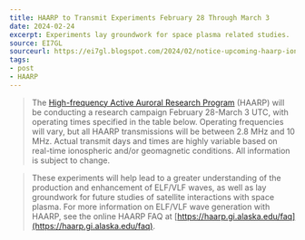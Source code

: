 ```yaml
---
title: HAARP to Transmit Experiments February 28 Through March 3
date: 2024-02-24
excerpt: Experiments lay groundwork for space plasma related studies.
source: EI7GL
sourceurl: https://ei7gl.blogspot.com/2024/02/notice-upcoming-haarp-ionospheric-tests.html
tags:
- post
- HAARP
---
```

> The [High-frequency Active Auroral Research Program](https://haarp.gi.alaska.edu/) (HAARP) will be conducting a research campaign February 28-March 3 UTC, with operating times specified in the table below. Operating frequencies will vary, but all HAARP transmissions will be between 2.8 MHz and 10 MHz. Actual transmit days and times are highly variable based on real-time ionospheric and/or geomagnetic conditions. All information is subject to change.

> These experiments will help lead to a greater understanding of the production and enhancement of ELF/VLF waves, as well as lay groundwork for future studies of satellite interactions with space plasma. For more information on ELF/VLF wave generation with HAARP, see the online HAARP FAQ at [https://haarp.gi.alaska.edu/faq](https://haarp.gi.alaska.edu/faq).